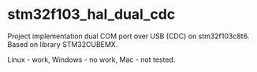 # stm32f103_hal_dual_cdc

Project implementation dual COM port over USB (CDC) on stm32f103c8t6. Based on library STM32CUBEMX.

Linux - work, Windows - no work, Mac - not tested.
